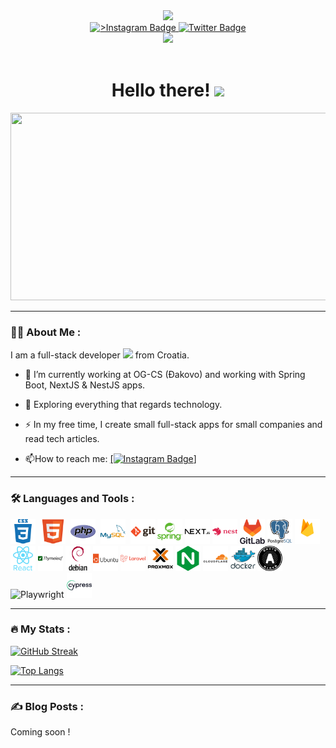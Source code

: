 <div id="header" align="center">
  <img src="https://media.giphy.com/media/M9gbBd9nbDrOTu1Mqx/giphy.gif" width="100"/>
  <div id="badges">
    <a href="https://www.instagram.com/marko_pavlovic01">
      <img src="https://img.shields.io/badge/Instagram-red?style=for-the-badge&logo=instagram&logoColor=white" alt=">Instagram Badge"/>
    </a>
    <a href="https://twitter.com/MarkoPavlovicMP">
      <img src="https://img.shields.io/badge/Twitter-blue?style=for-the-badge&logo=twitter&logoColor=white" alt="Twitter Badge"/>
    </a>
    <br>
    <a href="https://github.com/antonkomarev/github-profile-views-counter">
      <img src="https://komarev.com/ghpvc/?username=noisymark&style=for-the-badge&color=BB2649">
    </a>
  </div>
  <img src="https://komarev.com/ghpvc/?noisymark&style=flat-square&color=blue" alt=""/>
  <h1>
    Hello there!
    <img src="https://media.giphy.com/media/hvRJCLFzcasrR4ia7z/giphy.gif" width="30px"/>
  </h1>
</div>
<div align="center">
  <img src="https://media.giphy.com/media/dWesBcTLavkZuG35MI/giphy.gif" width="600" height="300"/>
</div>

---

### :woman_technologist: About Me :
I am a full-stack developer <img src="https://media.giphy.com/media/WUlplcMpOCEmTGBtBW/giphy.gif" width="30"> from Croatia.
- :telescope: I’m currently working at OG-CS (Đakovo) and working with Spring Boot, NextJS & NestJS apps.

- :seedling: Exploring everything that regards technology.

- :zap: In my free time, I create small full-stack apps for small companies and read tech articles.

- :mailbox:How to reach me: <a href="https://www.instagram.com/marko_pavlovic01">[![Instagram Badge](https://img.shields.io/badge/-markopavlovic01-blue?style=flat&logo=Instagram&logoColor=white)]</a>

---

### :hammer_and_wrench: Languages and Tools :
<div>
  <img src="https://github.com/devicons/devicon/blob/master/icons/css3/css3-plain-wordmark.svg"  title="CSS3" alt="CSS" width="40" height="40"/>&nbsp;
  <img src="https://github.com/devicons/devicon/blob/master/icons/html5/html5-original.svg" title="HTML5" alt="HTML" width="40" height="40"/>&nbsp;
  <img src="https://github.com/devicons/devicon/blob/master/icons/php/php-original.svg" title="PHP" alt="PHP" width="40" height="40"/>&nbsp;
  <img src="https://github.com/devicons/devicon/blob/master/icons/mysql/mysql-original-wordmark.svg" title="MySQL"  alt="MySQL" width="40" height="40"/>&nbsp;
  <img src="https://github.com/devicons/devicon/blob/master/icons/git/git-original-wordmark.svg" title="Git" **alt="Git" width="40" height="40"/>
  <img src="https://github.com/devicons/devicon/blob/master/icons/spring/spring-original-wordmark.svg" title="Spring Boot" alt="Spring Boot" width="40" height="40"/>
  <img src="https://github.com/devicons/devicon/blob/master/icons/nextjs/nextjs-original-wordmark.svg" title="NextJS" alt="NextJS" width="40" height="40"/>
  <img src="https://github.com/devicons/devicon/blob/master/icons/nestjs/nestjs-original-wordmark.svg" title="NestJS" alt="NestJS" width="40" height="40"/>
  <img src="https://github.com/devicons/devicon/blob/master/icons/gitlab/gitlab-original-wordmark.svg" title="Gitlab" alt="Gitlab" width="40" height="40"/>
  <img src="https://github.com/devicons/devicon/blob/master/icons/postgresql/postgresql-original-wordmark.svg" title="PostgreSQL" alt="PostgreSQL" width="40" height="40"/>
  <img src="https://github.com/devicons/devicon/blob/master/icons/firebase/firebase-original-wordmark.svg" title="Firebase" alt="Firebase" width="40" height="40"/>
  <img src="https://github.com/devicons/devicon/blob/master/icons/react/react-original-wordmark.svg" title="React" alt="React" width="40" height="40"/>
  <img src="https://github.com/devicons/devicon/blob/master/icons/thymeleaf/thymeleaf-original-wordmark.svg" title="Thymeleaf" alt="Thymeleaf" width="40" height="40"/>
  <img src="https://github.com/devicons/devicon/blob/master/icons/debian/debian-original-wordmark.svg" title="Debian" alt="Debian" width="40" height="40"/>
  <img src="https://github.com/devicons/devicon/blob/master/icons/ubuntu/ubuntu-original-wordmark.svg" title="Ubuntu" alt="Ubuntu" width="40" height="40"/>
  <img src="https://github.com/devicons/devicon/blob/master/icons/laravel/laravel-original-wordmark.svg" title="Laravel" alt="Laravel" width="40" height="40"/>
  <img src="https://github.com/devicons/devicon/blob/master/icons/proxmox/proxmox-original-wordmark.svg" title="Proxmox" alt="Proxmox" width="40" height="40"/>
  <img src="https://github.com/devicons/devicon/blob/master/icons/nginx/nginx-original.svg" title="Nginx" alt="Nginx" width="40" height="40"/>
  <img src="https://github.com/devicons/devicon/blob/master/icons/cloudflare/cloudflare-original-wordmark.svg" title="Cloudflare" alt="Cloudflare" width="40" height="40"/>
  <img src="https://github.com/devicons/devicon/blob/master/icons/docker/docker-original-wordmark.svg" title="Docker" alt="Docker" width="40" height="40"/>
  <img src="https://github.com/devicons/devicon/blob/master/icons/oauth/oauth-original.svg" title="OAuth" alt="OAuth" width="40" height="40"/>
  <img src="https://github.com/devicons/devicon/blob/master/icons/playwright/playwright-original-wordmark.svg" title="Playwright" alt="Playwright" width="40" height="40"/>
  <img src="https://github.com/devicons/devicon/blob/master/icons/cypressio/cypressio-original-wordmark.svg" title="CypressIO" alt="CypressIO" width="40" height="40"/>
  
</div>

---

### :fire: My Stats :
[![GitHub Streak](http://github-readme-streak-stats.herokuapp.com?user=noisymark&theme=dark&background=000000)](https://git.io/streak-stats)

[![Top Langs](https://github-readme-stats.vercel.app/api/top-langs/?username=noisymark)](https://github.com/anuraghazra/github-readme-stats)

---

### :writing_hand: Blog Posts :
Coming soon !
<!-- BLOG-POST-LIST:END -->


